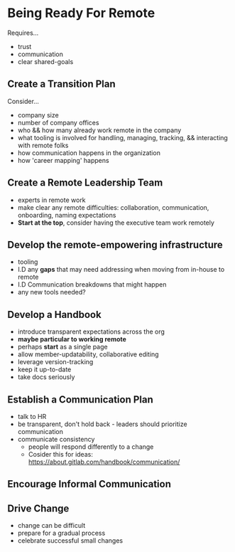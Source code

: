 # Being Ready For Remote

Requires...

- trust
- communication
- clear shared-goals

## Create a Transition Plan

Consider...

- company size
- number of company offices
- who && how many already work remote in the company
- what tooling is involved for handling, managing, tracking, && interacting with remote folks
- how communication happens in the organization
- how 'career mapping' happens

## Create a Remote Leadership Team

- experts in remote work
- make clear any remote difficulties: collaboration, communication, onboarding, naming expectations
- **Start at the top**, consider having the executive team work remotely

## Develop the remote-empowering infrastructure

- tooling
- I.D any **gaps** that may need addressing when moving from in-house to remote
- I.D Communication breakdowns that might happen
- any new tools needed?

## Develop a Handbook

- introduce transparent expectations across the org
- **maybe particular to working remote**
- perhaps **start** as a single page
- allow member-updatability, collaborative editing
- leverage version-tracking
- keep it up-to-date
- take docs seriously

## Establish a Communication Plan

- talk to HR
- be transparent, don't hold back - leaders should prioritize communication
- communicate consistency
  - people will respond differently to a change
  - Cosider this for ideas: https://about.gitlab.com/handbook/communication/

## Encourage Informal Communication

## Drive Change

- change can be difficult
- prepare for a gradual process
- celebrate successful small changes

